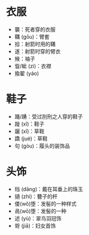 # 衣服
* 襲：死者穿的衣服
* 鞲 (gōu)：臂套
* 拾：射箭时用的鞲
* 遂：射箭时穿的臂衣
* 掖：袖子
* 眥/眦 (zì)：衣襟
* 揄翟 (yáo)
# 鞋子
* 踊/踴：受过刖刑之人穿的鞋子
* 蹝 (xǐ)：鞋子
* 躧 (xǐ)：草鞋
* 蹻 (jué)：草鞋
* 句 (gòu)：履头的装饰品
# 头饰
* 珰 (dāng)：戴在耳垂上的珠玉
* 擿 (zhì)：簪子的杆
* 倭(wǒ)堕：发髻的一种样式
* 咼(wō)堕：发髻的一种
* 述 (yù)：翠鸟羽冠饰
* 哿 (jiā)：妇女首饰

